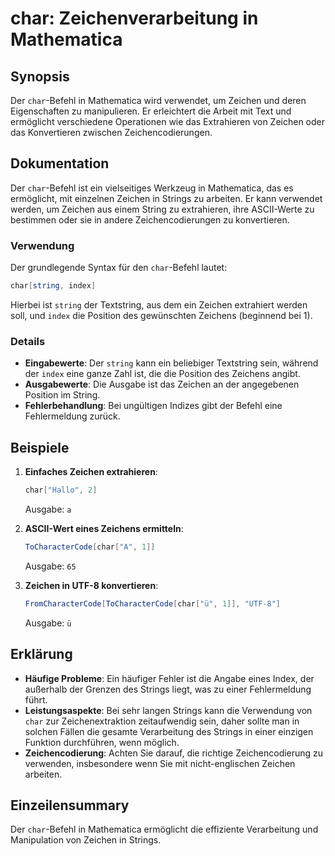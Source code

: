 <!--
Meta Description: # char: Zeichenverarbeitung in Mathematica ## Synopsis Der `char`-Befehl in Mathematica wird verwendet, um Zeichen und deren Eigenschaften zu manipuli...
Meta Keywords: der, char, zeichen, die, mathematica
-->

# char: Zeichenverarbeitung in Mathematica

## Synopsis
Der `char`-Befehl in Mathematica wird verwendet, um Zeichen und deren Eigenschaften zu manipulieren. Er erleichtert die Arbeit mit Text und ermöglicht verschiedene Operationen wie das Extrahieren von Zeichen oder das Konvertieren zwischen Zeichencodierungen.

## Dokumentation
Der `char`-Befehl ist ein vielseitiges Werkzeug in Mathematica, das es ermöglicht, mit einzelnen Zeichen in Strings zu arbeiten. Er kann verwendet werden, um Zeichen aus einem String zu extrahieren, ihre ASCII-Werte zu bestimmen oder sie in andere Zeichencodierungen zu konvertieren.

### Verwendung
Der grundlegende Syntax für den `char`-Befehl lautet:
```mathematica
char[string, index]
```
Hierbei ist `string` der Textstring, aus dem ein Zeichen extrahiert werden soll, und `index` die Position des gewünschten Zeichens (beginnend bei 1).

### Details
- **Eingabewerte**: Der `string` kann ein beliebiger Textstring sein, während der `index` eine ganze Zahl ist, die die Position des Zeichens angibt.
- **Ausgabewerte**: Die Ausgabe ist das Zeichen an der angegebenen Position im String.
- **Fehlerbehandlung**: Bei ungültigen Indizes gibt der Befehl eine Fehlermeldung zurück.

## Beispiele
1. **Einfaches Zeichen extrahieren**:
   ```mathematica
   char["Hallo", 2]
   ```
   Ausgabe: `a`

2. **ASCII-Wert eines Zeichens ermitteln**:
   ```mathematica
   ToCharacterCode[char["A", 1]]
   ```
   Ausgabe: `65`

3. **Zeichen in UTF-8 konvertieren**:
   ```mathematica
   FromCharacterCode[ToCharacterCode[char["ü", 1]], "UTF-8"]
   ```
   Ausgabe: `ü`

## Erklärung
- **Häufige Probleme**: Ein häufiger Fehler ist die Angabe eines Index, der außerhalb der Grenzen des Strings liegt, was zu einer Fehlermeldung führt.
- **Leistungsaspekte**: Bei sehr langen Strings kann die Verwendung von `char` zur Zeichenextraktion zeitaufwendig sein, daher sollte man in solchen Fällen die gesamte Verarbeitung des Strings in einer einzigen Funktion durchführen, wenn möglich.
- **Zeichencodierung**: Achten Sie darauf, die richtige Zeichencodierung zu verwenden, insbesondere wenn Sie mit nicht-englischen Zeichen arbeiten.

## Einzeilensummary
Der `char`-Befehl in Mathematica ermöglicht die effiziente Verarbeitung und Manipulation von Zeichen in Strings.